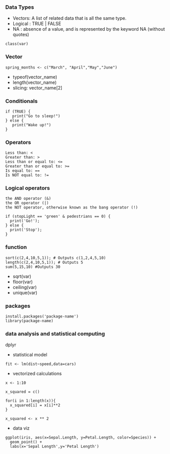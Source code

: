 ### Data Types
* Vectors: A list of related data that is all the same type.
* Logical : TRUE | FALSE 
* NA : absence of a value, and is represented by the keyword NA (without quotes)

```
class(var)
```

### Vector 

```
spring_months <- c("March", "April","May","June")
```

* typeof(vector_name)
* length(vector_name)
* slicing:
  vector_name[2]
  
### Conditionals

```
if (TRUE) {
   print("Go to sleep!")
} else {
   print("Wake up!")
}
```

### Operators 


```
Less than: <
Greater than: >
Less than or equal to: <=
Greater than or equal to: >=
Is equal to: ==
Is NOT equal to: !=
```

### Logical operators 

```
the AND operator (&)
the OR operator (|)
the NOT operator, otherwise known as the bang operator (!)
```

```
if (stopLight == 'green' & pedestrians == 0) {
  print('Go!');
} else {
  print('Stop');
}
```

### function

```
sort(c(2,4,10,5,1)); # Outputs c(1,2,4,5,10)
length(c(2,4,10,5,1)); # Outputs 5
sum(5,15,10) #Outputs 30
```
* sqrt(var)
* floor(var)
* ceiling(var)
* unique(var)

### packages

```
install.packages('package-name')
library(package-name)
```

### data analysis and statistical computing 

dplyr

* statistical model
```
fit <- lm(dist~speed,data=cars)
```

* vectorized calculations
```
x <- 1:10

x_squared = c()

for(i in 1:length(x)){
  x_squared[i] = x[i]**2
}

x_squared <- x ** 2
```

* data viz 

```
ggplot(iris, aes(x=Sepal.Length, y=Petal.Length, color=Species)) +
  geom_point() + 
  labs(x='Sepal Length',y='Petal Length')
```



